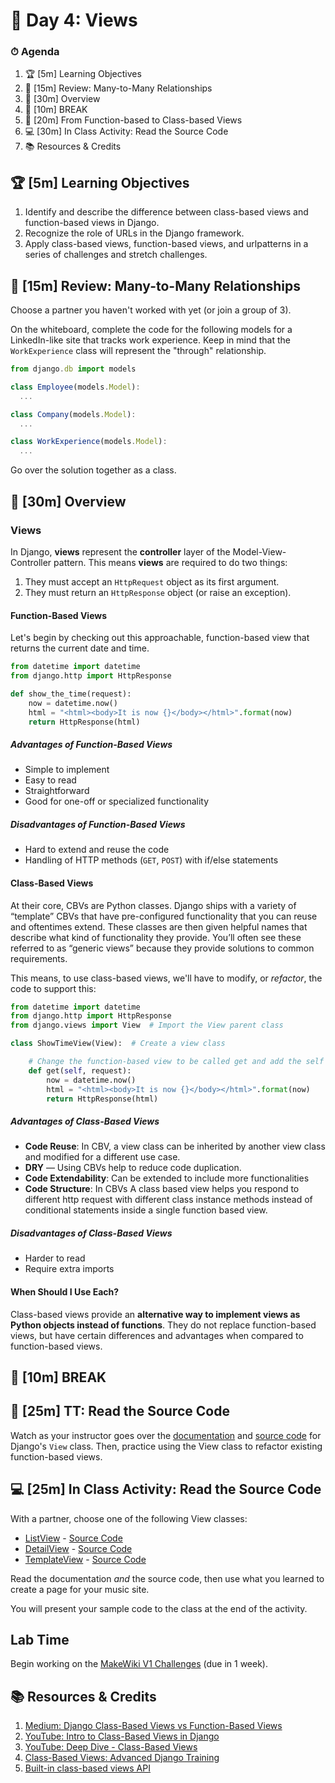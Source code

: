 # 📜 Day 4: Views

### ⏱ Agenda

1. 🏆 [5m] Learning Objectives
1. 📝 [15m] Review: Many-to-Many Relationships
1. 📖 [30m] Overview
1. 🌴 [10m] BREAK
1. 📝 [20m] From Function-based to Class-based Views
1. 💻 [30m] In Class Activity: Read the Source Code
1. 📚 Resources & Credits

## 🏆 [5m] Learning Objectives

1. Identify and describe the difference between class-based views and function-based views in Django.
2. Recognize the role of URLs in the Django framework.
3. Apply class-based views, function-based views, and urlpatterns in a series of challenges and stretch challenges.

## 📝 [15m] Review: Many-to-Many Relationships

Choose a partner you haven't worked with yet (or join a group of 3).

On the whiteboard, complete the code for the following models for a LinkedIn-like site that tracks work experience. Keep in mind that the `WorkExperience` class will represent the "through" relationship.

```js
from django.db import models

class Employee(models.Model):
  ...

class Company(models.Model):
  ...

class WorkExperience(models.Model):
  ...
```

Go over the solution together as a class.

## 📖 [30m] Overview

### Views

In Django, **views** represent the **controller** layer of the Model-View-Controller pattern. This means **views** are required to do two things:

1. They must accept an `HttpRequest` object as its first argument.
2. They must return an `HttpResponse` object (or raise an exception).

#### Function-Based Views

Let's begin by checking out this approachable, function-based view that returns the current date and time.

```python
from datetime import datetime
from django.http import HttpResponse

def show_the_time(request):
    now = datetime.now()
    html = "<html><body>It is now {}</body></html>".format(now)
    return HttpResponse(html)
```

##### Advantages of Function-Based Views

- Simple to implement
- Easy to read
- Straightforward
- Good for one-off or specialized functionality

##### Disadvantages of Function-Based Views

- Hard to extend and reuse the code
- Handling of HTTP methods (`GET`, `POST`) with if/else statements

#### Class-Based Views

At their core, CBVs are Python classes. Django ships with a variety of “template” CBVs that have pre-configured functionality that you can reuse and oftentimes extend. These classes are then given helpful names that describe what kind of functionality they provide. You’ll often see these referred to as “generic views” because they provide solutions to common requirements.

This means, to use class-based views, we'll have to modify, or *refactor*, the code to support this:

```python
from datetime import datetime
from django.http import HttpResponse
from django.views import View  # Import the View parent class

class ShowTimeView(View):  # Create a view class

    # Change the function-based view to be called get and add the self param
    def get(self, request):
        now = datetime.now()
        html = "<html><body>It is now {}</body></html>".format(now)
        return HttpResponse(html)
```

##### Advantages of Class-Based Views

- **Code Reuse**: In CBV, a view class can be inherited by another view class and modified for a different use case.
- **DRY** — Using CBVs help to reduce code duplication.
- **Code Extendability**: Can be extended to include more functionalities
- **Code Structure**: In CBVs A class based view helps you respond to different http request with different class instance methods instead of conditional statements inside a single function based view.

##### Disadvantages of Class-Based Views

- Harder to read
- Require extra imports

#### When Should I Use Each?

Class-based views provide an **alternative way to implement views as Python objects instead of functions**. They do not replace function-based views, but have certain differences and advantages when compared to function-based views.

## 🌴 [10m] BREAK

## 📝 [25m] TT: Read the Source Code

Watch as your instructor goes over the [documentation](https://docs.djangoproject.com/en/3.0/ref/class-based-views/base/#view) and [source code](https://github.com/django/django/blob/master/django/views/generic/base.py) for Django's `View` class. Then, practice using the View class to refactor existing function-based views.

## 💻 [25m] In Class Activity: Read the Source Code

With a partner, choose one of the following View classes:

  - [ListView](https://docs.djangoproject.com/en/2.2/ref/class-based-views/generic-display/#listview) - [Source Code](https://github.com/django/django/blob/master/django/views/generic/list.py)
  - [DetailView](https://docs.djangoproject.com/en/2.2/ref/class-based-views/generic-display/#detailview) - [Source Code](https://github.com/django/django/blob/master/django/views/generic/detail.py)
  - [TemplateView](https://docs.djangoproject.com/en/2.2/ref/class-based-views/base/#templateview) - [Source Code](https://github.com/django/django/blob/master/django/views/generic/base.py)

Read the documentation _and_ the source code, then use what you learned to create a page for your music site.

You will present your sample code to the class at the end of the activity.

## Lab Time

Begin working on the [MakeWiki V1 Challenges](https://github.com/Make-School-Labs/makewiki-v1) (due in 1 week). 

## 📚 Resources & Credits

1. [Medium: Django Class-Based Views vs Function-Based Views](https://medium.com/@ksarthak4ever/django-class-based-views-vs-function-based-view-e74b47b2e41b)
2. [YouTube: Intro to Class-Based Views in Django](https://www.youtube.com/watch?v=-tqhhT3R6VY)
3. [YouTube: Deep Dive - Class-Based Views](https://youtu.be/Qki2m5AyfWw)
4. [Class-Based Views: Advanced Django Training](https://django-advanced-training.readthedocs.io/en/latest/features/class-based-views/)
5. [Built-in class-based views API](https://docs.djangoproject.com/en/2.2/ref/class-based-views/)
